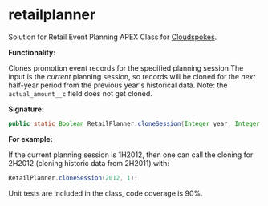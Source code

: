 retailplanner
=============

Solution for Retail Event Planning APEX Class for [Cloudspokes](http://www.cloudspokes.com/challenges/1650).

**Functionality:**

Clones promotion event records for the specified planning session
The input is the _current_ planning session, so records will be cloned
for the _next_ half-year period from the previous year's historical data.
Note: the `actual_amount__c` field does not get cloned.

**Signature:**

```java
public static Boolean RetailPlanner.cloneSession(Integer year, Integer half)
```

**For example:**

If the current planning session is 1H2012, then one can call
the cloning for 2H2012 (cloning historic data from 2H2011) with:

```java
RetailPlanner.cloneSession(2012, 1);
```

Unit tests are included in the class, code coverage is 90%.
